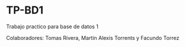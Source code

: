 # TP-BD1
Trabajo practico para base de datos 1

Colaboradores: Tomas Rivera, Martin Alexis Torrents y Facundo Torrez
